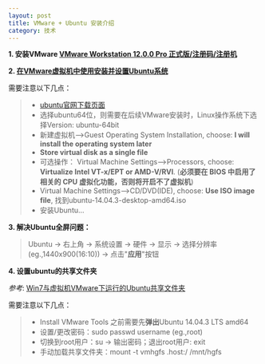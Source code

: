 ```yaml
---
layout: post
title: VMware + Ubuntu 安装介绍
category: 技术
---
```


**1. 安装VMware [VMware Workstation 12.0.0 Pro 正式版/注册码/注册机](http://www.52pojie.cn/forum.php?mod=viewthread&tid=405618&page=1 "VMware")**

**2. [在VMware虚拟机中使用安装并设置Ubuntu系统](http://jingyan.baidu.com/article/14bd256e0ca52ebb6d26129c.html "Ubuntu")**

需要注意以下几点：
> * [ubuntu官网下载页面](http://www.ubuntu.com/download/desktop "ubuntu")
> * 选择ubuntu64位，则需要在后续VMware安装时，Linux操作系统下选择Version: ubuntu-64bit
> * 新建虚拟机-->Guest Operating System Installation,  choose: **I will install the operating system later**
> * **Store virtual disk as a single file**
> * 可选操作： Virtual Machine Settings-->Processors, choose: **Virtualize Intel VT-x/EPT or AMD-V/RVI**. (**必须要在 BIOS 中启用了相关的 CPU 虚拟化功能，否则将开启不了虚拟机**)
> * Virtual Machine Settings-->CD/DVD(IDE), choose: **Use ISO image file**, 找到ubuntu-14.04.3-desktop-amd64.iso
> * 安装Ubuntu...

**3. 解决Ubuntu全屏问题：**

> Ubuntu -> 右上角 -> 系统设置 -> 硬件 -> 显示 -> 选择分辨率(eg.,1440x900(16:10)) -> 点击"**应用**"按钮

**4. 设置ubuntu的共享文件夹**

*参考*: [Win7与虚拟机VMware下运行的Ubuntu共享文件夹](http://blog.csdn.net/gaojinshan/article/details/9231853 "setting shared folder")

需要注意以下几点：
> * Install VMware Tools 之前需要先**弹出**Ubuntu 14.04.3 LTS amd64
> * 设置/更改密码：sudo passwd username (eg.,root)
> * 切换到root用户：su -> 输出密码；退出root用户: exit
> * 手动加载共享文件夹：mount -t vmhgfs .host:/ /mnt/hgfs
